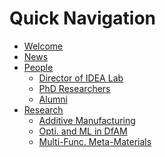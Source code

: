 <h1> Quick Navigation </h1> 

- [Welcome](README.md)
- [News](News/README.md "What's New")
- [People](People/README.md "Who's in the group")
	* [Director of IDEA Lab](People/HoG.md)
	<!-- * [Postdoc. RA](People/postdoc.md) -->
	* [PhD Researchers](People/phd.md)
	* [Alumni](People/alumni.md)
	<!-- * [Testing](People/test.md) -->
- [Research](research/README.md "What we do")
	* [Additive Manufacturing](research/additiveManu.md)
	* [Opti. and ML in DfAM](research/OptiMLDfAM.md)
	* [Multi-Func. Meta-Materials](research/MFMM.md)
	<!-- * [Testing](research/testing.md) -->
<!-- - [FAQs](faq.md) -->
<!-- - [Experimenting](exp/README.md)
	* [JavaScript](exp/jsjs.md)
	* [Embeding](exp/embed.md)
	* [ImageSlideShow](exp/imageSlideShow.md) -->
<!-- - [Useful Links](useful_links.md) -->

